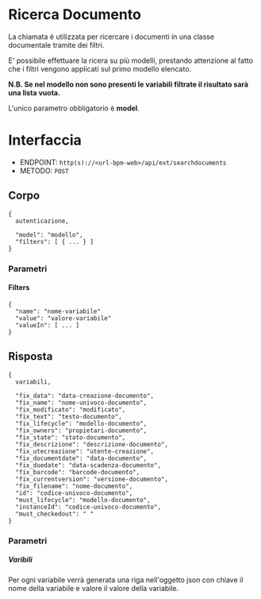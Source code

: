 # Ricerca Documento
La chiamata è utilizzata per ricercare i documenti in una classe documentale tramite dei filtri.

E' possibile effettuare la ricera su più modelli, prestando attenzione al fatto che i filtri vengono applicati sul primo modello elencato.

**N.B. Se nel modello non sono presenti le variabili filtrate il risultato sarà una lista vuota.**

L'unico parametro obbligatorio è **model**.

# Interfaccia
- ENDPOINT: `http(s)://<url-bpm-web>/api/ext/searchdocuments`
- METODO:	`POST`

## Corpo
```
{
  autenticazione,

  "model": "modello",
  "filters": [ { ... } ]
}
```

### Parametri

#### Filters
```
{
  "name": "nome-variabile"
  "value": "valore-variabile"
  "valueIn": [ ... ]
}
```

## Risposta
```
{
  variabili,

  "fix_data": "data-creazione-documento",
  "fix_name": "nome-univoco-documento",
  "fix_modificato": "modificato",
  "fix_text": "testo-documento",
  "fix_lifecycle": "modello-documento",
  "fix_owners": "propietari-documento",
  "fix_state": "stato-documento",
  "fix_descrizione": "descrizione-documento",
  "fix_utecreazione": "utente-creazione",
  "fix_documentdate": "data-documento",
  "fix_duedate": "data-scadenza-documento",
  "fix_barcode": "barcode-documento",
  "fix_currentversion": "versione-documento",
  "fix_filename": "nome-documento",
  "id": "codice-univoco-documento",
  "must_lifecycle": "modello-documento",
  "instanceId": "codice-univoco-documento",
  "must_checkedout": " "
}
```

### Parametri

##### Varibili
Per ogni variabile verrà generata una riga nell'oggetto json con chiave il nome della variabile e valore il valore della variabile.

